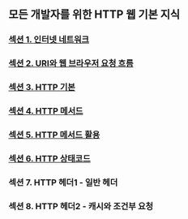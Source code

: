 ## 모든 개발자를 위한 HTTP 웹 기본 지식

### <a href="섹션 1. 인터넷 네트워크.md">섹션 1. 인터넷 네트워크</a>

### <a href="섹션 2. URI와 웹 브라우저 요청 흐름.md">섹션 2. URI와 웹 브라우저 요청 흐름</a>

### <a href="섹션 3. HTTP 기본.md">섹션 3. HTTP 기본</a>

### <a href="섹션 4. HTTP 메서드.md">섹션 4. HTTP 메서드</a>

### <a href="섹션 5. HTTP 메서드 활용.md">섹션 5. HTTP 메서드 활용</a>

### <a href="섹션 6. HTTP 상태코드.md">섹션 6. HTTP 상태코드</a>

### 섹션 7. HTTP 헤더1 - 일반 헤더

### 섹션 8. HTTP 헤더2 - 캐시와 조건부 요청
